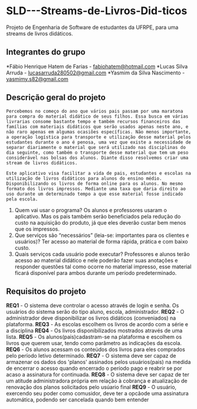# SLD---Streams-de-Livros-Did-ticos
Projeto de Engenharia de Software de estudantes da UFRPE, para uma streams de livros didáticos. 
## Integrantes do grupo 

 *Fábio Henrique Hatem de Farias - fabiohatem@hotmail.com
 *Lucas Silva Arruda - lucasarruda280502@gmail.com
 *Yasmim da Silva Nascimento - yasmimy.s82@gmail.com
 
 
## Descrição geral do projeto 

	Percebemos no começo do ano que vários pais passam por uma maratona para compra do material didático de seus filhos. Essa busca em várias livrarias consome bastante tempo e também recursos financeiros das famílias com materiais didáticos que serão usados apenas neste ano, e não raro apenas em algumas ocasiões específicas. Não menos importante, a operação logística para transporte e utilização desse material pelos estudantes durante o ano é penosa, uma vez que existe a necessidade de separar diariamente o material que será utilizado nas disciplinas do dia seguinte, como também o transporte desse material que tem um peso considerável nas bolsas dos alunos. Diante disso resolvemos criar uma stream de livros didáticos.

	Este aplicativo visa facilitar a vida de pais, estudantes e escolas na utilização de livros didáticos para alunos do ensino médio. Disponibilizando os livros de forma online para os alunos. No mesmo formato dos livros impressos. Mediante uma taxa que daria direito ao uso durante um determinado tempo a que esse material fosse indicado pela escola.  
 1. Quem vai usar o programa?
	Os alunos e professores usaram o aplicativo. Mas os pais também serão beneficiados pela redução do custo na aquisição do produto, já que eles deverão custar bem menos que os impressos. 
 2. Que serviços são “necessários” (leia-se: importantes para os clientes e usuários)?
	Ter acesso ao material de forma rápida, prática e com baixo custo.
 3. Quais serviços cada usuário pode executar?
	Professores e alunos terão acesso ao material didático e nele poderão fazer suas anotações e responder questões tal como ocorre no material impresso, esse material ficará disponível para ambos durante um período predeterminado. 
 
## Requisitos do projeto 

**REQ1** - O sistema deve controlar o acesso através de login e senha. Os usuários do sistema serão do tipo aluno, escola, administrador. 
**REQ2** - O administrador deve disponibilizar os livros didáticos (conveniados) na plataforma.
**REQ3** - As escolas escolhem os livros de acordo com a série e a disciplina
**REQ4** - Os livros disponibilizados mostrados através de uma lista. 
**REQ5** - Os alunos(pais)cadastram-se na plataforma e escolhem os livros que querem usar, tendo como parâmetro as indicações da escola.
**REQ6** - Os alunos acessam os conteúdos dos livros para eles comprados pelo período letivo determinado. 
**REQ7** - O sistema deve ser capaz de armazenar os dados dos 'planos' assinados pelos usuários(pais) na medida de encerrar o acesso quando encerrado o período pago e reabrir se por acaso a assinatura for continuada.
**REQ8** - O sistema deve ser capaz de ter um atitude administradora própria em relação à cobrança e atualização de renovação dos planos solicitados pelo usúario final
**REQ9** - O usuário, exercendo seu poder como comusidor, deve ter a opcãode uma assinatura automática, podendo ser cancelada quando bem entender


